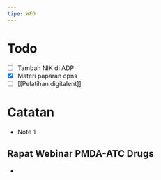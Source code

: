 ```yaml
---
tipe: WFO
---
```

# Todo
- [ ] Tambah NIK di ADP
- [x] Materi paparan cpns
- [ ] [[Pelatihan digitalent]] 
# Catatan
- Note 1
## Rapat Webinar PMDA-ATC Drugs
- 
